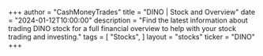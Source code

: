 +++
author = "CashMoneyTrades"
title = "DINO | Stock and Overview"
date = "2024-01-12T10:00:00"
description = "Find the latest information about trading DINO stock for a full financial overview to help with your stock trading and investing."
tags = [
"Stocks",
]
layout = "stocks"
ticker = "DINO"
+++
        


    
        